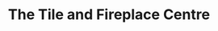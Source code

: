 ---
title: "The Tile and Fireplace Centre"
url: /elgin/the-tile-and-fireplace-centre/
shop: fireplace
---